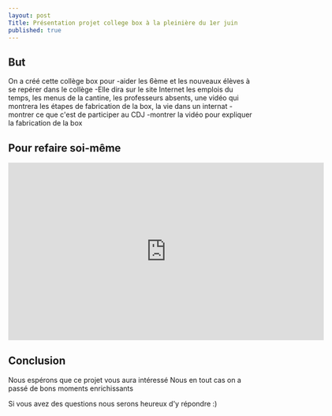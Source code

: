 ```yaml
---
layout: post
Title: Présentation projet college box à la pleinière du 1er juin
published: true
---
```

## But
On a créé cette collège box pour
-aider les 6ème et les nouveaux élèves à se repérer dans le collège
-Elle dira sur le site Internet les emplois du temps, les menus de la cantine, les professeurs absents, une vidéo qui montrera les étapes de fabrication de la box, la vie dans un internat
-montrer ce que c'est de participer au CDJ
-montrer la vidéo pour expliquer la fabrication de la box

## Pour refaire soi-même

<iframe src="https://player.vimeo.com/video/167752731" width="640" height="360" frameborder="0" webkitallowfullscreen mozallowfullscreen allowfullscreen></iframe>

## Conclusion

Nous espérons que ce projet vous aura intéressé
Nous en tout cas on a passé de bons moments enrichissants

Si vous avez des questions nous serons heureux d'y répondre :)




